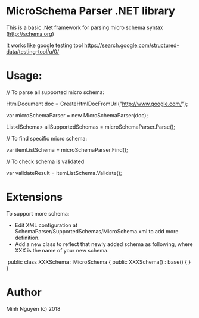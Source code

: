 # MicroSchema Parser .NET library

This is a basic .Net framework for parsing micro schema syntax (http://schema.org) 

It works like google testing tool https://search.google.com/structured-data/testing-tool/u/0/ 

# Usage:

// To parse all supported micro schema:

HtmlDocument doc = CreateHtmlDocFromUrl("http://www.google.com/");

var microSchemaParser = new MicroSchemaParser(doc);

List\<ISchema\> allSupportedSchemas = microSchemaParser.Parse();
  

// To find specific micro schema:

var itemListSchema = microSchemaParser.Find<ItemListSchema>();
  
// To check schema is validated

var validateResult = itemListSchema.Validate();

# Extensions

To support more schema:
* Edit XML configuration at SchemaParser/SupportedSchemas/MicroSchema.xml to add more definition.
* Add a new class to reflect that newly added schema as following, where XXX is the name of your new schema.
  
  public class XXXSchema : MicroSchema
  {
        public XXXSchema()
            : base()
        {
        }
  }

# Author
 Minh Nguyen (c) 2018
 
